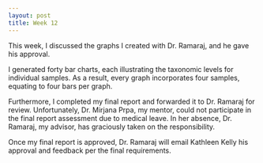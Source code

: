 ```yaml
---
layout: post
title: Week 12
---
```

This week, I discussed the graphs I created with Dr. Ramaraj, and he gave his approval.

I generated forty bar charts, each illustrating the taxonomic levels for individual samples. As a result, every graph incorporates four samples, equating to four bars per graph.

Furthermore, I completed my final report and forwarded it to Dr. Ramaraj for review. Unfortunately, Dr. Mirjana Prpa, my mentor, could not participate in the final report assessment due to medical leave. In her absence, Dr. Ramaraj, my advisor, has graciously taken on the responsibility.

Once my final report is approved, Dr. Ramaraj will email Kathleen Kelly his approval and feedback per the final requirements. 